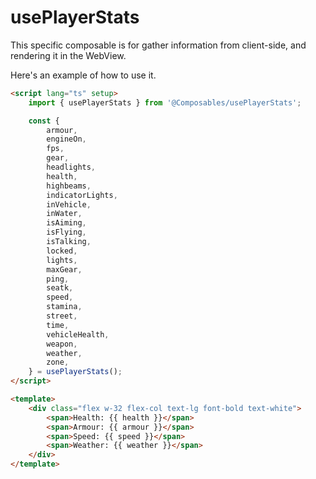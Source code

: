 # usePlayerStats

This specific composable is for gather information from client-side, and rendering it in the WebView.

Here's an example of how to use it.

```html
<script lang="ts" setup>
    import { usePlayerStats } from '@Composables/usePlayerStats';

    const {
        armour,
        engineOn,
        fps,
        gear,
        headlights,
        health,
        highbeams,
        indicatorLights,
        inVehicle,
        inWater,
        isAiming,
        isFlying,
        isTalking,
        locked,
        lights,
        maxGear,
        ping,
        seatk,
        speed,
        stamina,
        street,
        time,
        vehicleHealth,
        weapon,
        weather,
        zone,
    } = usePlayerStats();
</script>

<template>
    <div class="flex w-32 flex-col text-lg font-bold text-white">
        <span>Health: {{ health }}</span>
        <span>Armour: {{ armour }}</span>
        <span>Speed: {{ speed }}</span>
        <span>Weather: {{ weather }}</span>
    </div>
</template>
```
